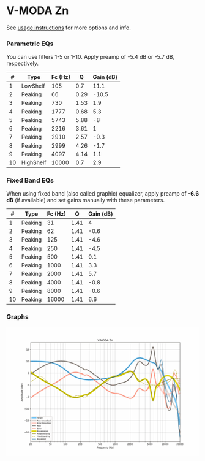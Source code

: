 # V-MODA Zn
See [usage instructions](https://github.com/jaakkopasanen/AutoEq#usage) for more options and info.

### Parametric EQs
You can use filters 1-5 or 1-10. Apply preamp of -5.4 dB or -5.7 dB, respectively.

|   # | Type      |   Fc (Hz) |    Q |   Gain (dB) |
|-----|-----------|-----------|------|-------------|
|   1 | LowShelf  |       105 | 0.7  |        11.1 |
|   2 | Peaking   |        66 | 0.29 |       -10.5 |
|   3 | Peaking   |       730 | 1.53 |         1.9 |
|   4 | Peaking   |      1777 | 0.68 |         5.3 |
|   5 | Peaking   |      5743 | 5.88 |        -8   |
|   6 | Peaking   |      2216 | 3.61 |         1   |
|   7 | Peaking   |      2910 | 2.57 |        -0.3 |
|   8 | Peaking   |      2999 | 4.26 |        -1.7 |
|   9 | Peaking   |      4097 | 4.14 |         1.1 |
|  10 | HighShelf |     10000 | 0.7  |         2.9 |

### Fixed Band EQs
When using fixed band (also called graphic) equalizer, apply preamp of **-6.6 dB** (if available) and set gains manually with these parameters.

|   # | Type    |   Fc (Hz) |    Q |   Gain (dB) |
|-----|---------|-----------|------|-------------|
|   1 | Peaking |        31 | 1.41 |         4   |
|   2 | Peaking |        62 | 1.41 |        -0.6 |
|   3 | Peaking |       125 | 1.41 |        -4.6 |
|   4 | Peaking |       250 | 1.41 |        -4.5 |
|   5 | Peaking |       500 | 1.41 |         0.1 |
|   6 | Peaking |      1000 | 1.41 |         3.3 |
|   7 | Peaking |      2000 | 1.41 |         5.7 |
|   8 | Peaking |      4000 | 1.41 |        -0.8 |
|   9 | Peaking |      8000 | 1.41 |        -0.6 |
|  10 | Peaking |     16000 | 1.41 |         6.6 |

### Graphs
![](./V-MODA%20Zn.png)
